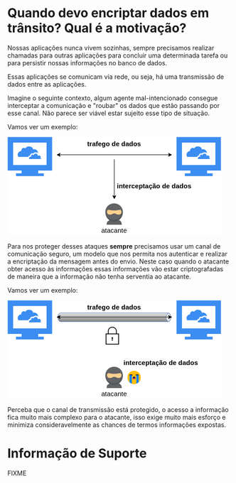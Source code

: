 # Quando devo encriptar dados em trânsito? Qual é a motivação?

Nossas aplicações nunca vivem sozinhas, sempre precisamos realizar chamadas para outras aplicações para
concluir uma determinada tarefa ou para persistir nossas informações no banco de dados.

Essas aplicações se comunicam via rede, ou seja, há uma transmissão de dados entre as aplicações.

Imagine o seguinte contexto, algum agente mal-intencionado consegue interceptar a comunicação e "roubar"
os dados que estão passando por esse canal. Não parece ser viável estar sujeito esse tipo de situação.

Vamos ver um exemplo:

![alt text](../images/non-tls.png "comunicacao_nao_segura")

Para nos proteger desses ataques **sempre** precisamos usar um canal de comunicação seguro, um modelo
que nos permita nos autenticar e realizar a encriptação da mensagem antes do envio. Neste caso quando o 
atacante obter acesso às informações essas informações vão estar criptografadas de maneira que a informação
não tenha serventia ao atacante.

Vamos ver um exemplo:

![alt text](../images/tls.png "comunicacao_segura")

Perceba que o canal de transmissão está protegido, o acesso a informação fica muito
mais complexo para o atacante, isso exige muito mais esforço e minimiza consideravelmente
as chances de termos informações expostas.

# Informação de Suporte

FIXME